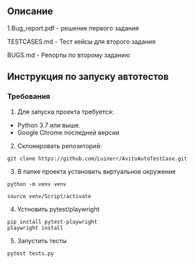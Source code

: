 ## Описание 
1.Bug_report.pdf - решение первого задания

TESTCASES.md - Тест кейсы для второго задания

BUGS.md - Репорты по второму заданию

## Инструкция по запуску автотестов
### **Требования**
1. Для запуска проекта требуется: 

  - Python 3.7 или выше.
  - Google Chrome последней версии

2. Склонировать репозиторий:
```
git clone https://github.com/Luinerr/AvitoAutoTestCase.git
```
3. В папке проекта установить виртуальное окружение
```
python -m venv venv
```
```
source venv/Script/activate
```
4. Устновить pytest/playwright
```
pip install pytest-playwright
playwright install
```
5. Запустить тесты
```
pytest tests.py
```
